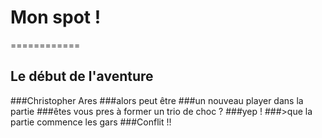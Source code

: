 # Mon spot !
============
## Le début de l'aventure

###Christopher Ares
###alors peut être 
###un nouveau player dans la partie 
###êtes vous pres à former un trio de choc ?
###yep !
###>que la partie commence les gars 
###Conflit !!
